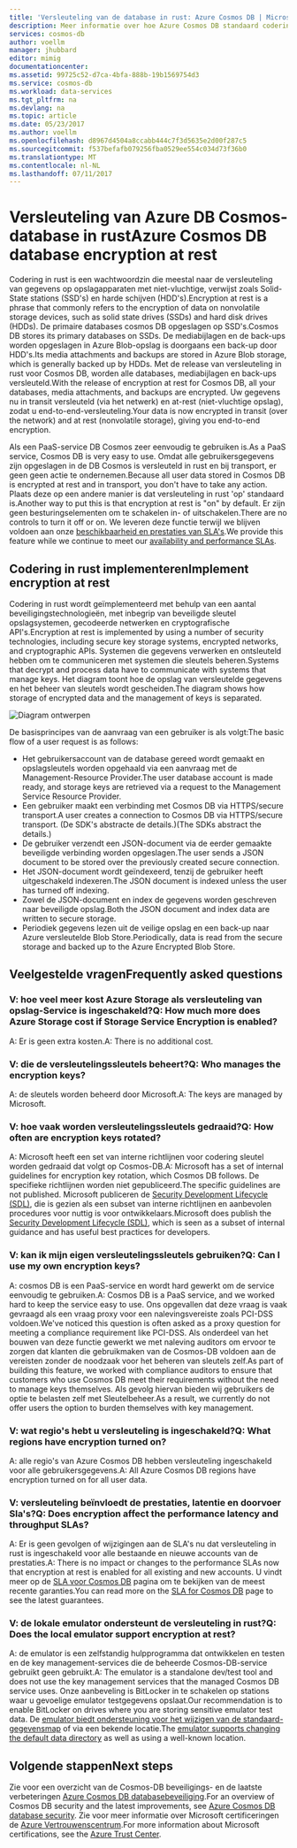 ```yaml
---
title: 'Versleuteling van de database in rust: Azure Cosmos DB | Microsoft Docs'
description: Meer informatie over hoe Azure Cosmos DB standaard codering van alle gegevens biedt.
services: cosmos-db
author: voellm
manager: jhubbard
editor: mimig
documentationcenter: 
ms.assetid: 99725c52-d7ca-4bfa-888b-19b1569754d3
ms.service: cosmos-db
ms.workload: data-services
ms.tgt_pltfrm: na
ms.devlang: na
ms.topic: article
ms.date: 05/23/2017
ms.author: voellm
ms.openlocfilehash: d8967d4504a8ccabb444c7f3d5635e2d00f287c5
ms.sourcegitcommit: f537befafb079256fba0529ee554c034d73f36b0
ms.translationtype: MT
ms.contentlocale: nl-NL
ms.lasthandoff: 07/11/2017
---
```

# <a name="azure-cosmos-db-database-encryption-at-rest"></a><span data-ttu-id="188ac-103">Versleuteling van Azure DB Cosmos-database in rust</span><span class="sxs-lookup"><span data-stu-id="188ac-103">Azure Cosmos DB database encryption at rest</span></span>

<span data-ttu-id="188ac-104">Codering in rust is een wachtwoordzin die meestal naar de versleuteling van gegevens op opslagapparaten met niet-vluchtige, verwijst zoals Solid-State stations (SSD's) en harde schijven (HDD's).</span><span class="sxs-lookup"><span data-stu-id="188ac-104">Encryption at rest is a phrase that commonly refers to the encryption of data on nonvolatile storage devices, such as solid state drives (SSDs) and hard disk drives (HDDs).</span></span> <span data-ttu-id="188ac-105">De primaire databases cosmos DB opgeslagen op SSD's.</span><span class="sxs-lookup"><span data-stu-id="188ac-105">Cosmos DB stores its primary databases on SSDs.</span></span> <span data-ttu-id="188ac-106">De mediabijlagen en de back-ups worden opgeslagen in Azure Blob-opslag is doorgaans een back-up door HDD's.</span><span class="sxs-lookup"><span data-stu-id="188ac-106">Its media attachments and backups are stored in Azure Blob storage, which is generally backed up by HDDs.</span></span> <span data-ttu-id="188ac-107">Met de release van versleuteling in rust voor Cosmos DB, worden alle databases, mediabijlagen en back-ups versleuteld.</span><span class="sxs-lookup"><span data-stu-id="188ac-107">With the release of encryption at rest for Cosmos DB, all your databases, media attachments, and backups are encrypted.</span></span> <span data-ttu-id="188ac-108">Uw gegevens nu in transit versleuteld (via het netwerk) en at-rest (niet-vluchtige opslag), zodat u end-to-end-versleuteling.</span><span class="sxs-lookup"><span data-stu-id="188ac-108">Your data is now encrypted in transit (over the network) and at rest (nonvolatile storage), giving you end-to-end encryption.</span></span>

<span data-ttu-id="188ac-109">Als een PaaS-service DB Cosmos zeer eenvoudig te gebruiken is.</span><span class="sxs-lookup"><span data-stu-id="188ac-109">As a PaaS service, Cosmos DB is very easy to use.</span></span> <span data-ttu-id="188ac-110">Omdat alle gebruikersgegevens zijn opgeslagen in de DB Cosmos is versleuteld in rust en bij transport, er geen geen actie te ondernemen.</span><span class="sxs-lookup"><span data-stu-id="188ac-110">Because all user data stored in Cosmos DB is encrypted at rest and in transport, you don't have to take any action.</span></span> <span data-ttu-id="188ac-111">Plaats deze op een andere manier is dat versleuteling in rust 'op' standaard is.</span><span class="sxs-lookup"><span data-stu-id="188ac-111">Another way to put this is that encryption at rest is "on" by default.</span></span> <span data-ttu-id="188ac-112">Er zijn geen besturingselementen om te schakelen in- of uitschakelen.</span><span class="sxs-lookup"><span data-stu-id="188ac-112">There are no controls to turn it off or on.</span></span> <span data-ttu-id="188ac-113">We leveren deze functie terwijl we blijven voldoen aan onze [beschikbaarheid en prestaties van SLA's](https://azure.microsoft.com/support/legal/sla/cosmos-db).</span><span class="sxs-lookup"><span data-stu-id="188ac-113">We provide this feature while we continue to meet our [availability and performance SLAs](https://azure.microsoft.com/support/legal/sla/cosmos-db).</span></span>

## <a name="implement-encryption-at-rest"></a><span data-ttu-id="188ac-114">Codering in rust implementeren</span><span class="sxs-lookup"><span data-stu-id="188ac-114">Implement encryption at rest</span></span>

<span data-ttu-id="188ac-115">Codering in rust wordt geïmplementeerd met behulp van een aantal beveiligingstechnologieën, met inbegrip van beveiligde sleutel opslagsystemen, gecodeerde netwerken en cryptografische API's.</span><span class="sxs-lookup"><span data-stu-id="188ac-115">Encryption at rest is implemented by using a number of security technologies, including secure key storage systems, encrypted networks, and cryptographic APIs.</span></span> <span data-ttu-id="188ac-116">Systemen die gegevens verwerken en ontsleuteld hebben om te communiceren met systemen die sleutels beheren.</span><span class="sxs-lookup"><span data-stu-id="188ac-116">Systems that decrypt and process data have to communicate with systems that manage keys.</span></span> <span data-ttu-id="188ac-117">Het diagram toont hoe de opslag van versleutelde gegevens en het beheer van sleutels wordt gescheiden.</span><span class="sxs-lookup"><span data-stu-id="188ac-117">The diagram shows how storage of encrypted data and the management of keys is separated.</span></span> 

![Diagram ontwerpen](./media/database-encryption-at-rest/design-diagram.png)

<span data-ttu-id="188ac-119">De basisprincipes van de aanvraag van een gebruiker is als volgt:</span><span class="sxs-lookup"><span data-stu-id="188ac-119">The basic flow of a user request is as follows:</span></span>
- <span data-ttu-id="188ac-120">Het gebruikersaccount van de database gereed wordt gemaakt en opslagsleutels worden opgehaald via een aanvraag met de Management-Resource Provider.</span><span class="sxs-lookup"><span data-stu-id="188ac-120">The user database account is made ready, and storage keys are retrieved via a request to the Management Service Resource Provider.</span></span>
- <span data-ttu-id="188ac-121">Een gebruiker maakt een verbinding met Cosmos DB via HTTPS/secure transport.</span><span class="sxs-lookup"><span data-stu-id="188ac-121">A user creates a connection to Cosmos DB via HTTPS/secure transport.</span></span> <span data-ttu-id="188ac-122">(De SDK's abstracte de details.)</span><span class="sxs-lookup"><span data-stu-id="188ac-122">(The SDKs abstract the details.)</span></span>
- <span data-ttu-id="188ac-123">De gebruiker verzendt een JSON-document via de eerder gemaakte beveiligde verbinding worden opgeslagen.</span><span class="sxs-lookup"><span data-stu-id="188ac-123">The user sends a JSON document to be stored over the previously created secure connection.</span></span>
- <span data-ttu-id="188ac-124">Het JSON-document wordt geïndexeerd, tenzij de gebruiker heeft uitgeschakeld indexeren.</span><span class="sxs-lookup"><span data-stu-id="188ac-124">The JSON document is indexed unless the user has turned off indexing.</span></span>
- <span data-ttu-id="188ac-125">Zowel de JSON-document en index de gegevens worden geschreven naar beveiligde opslag.</span><span class="sxs-lookup"><span data-stu-id="188ac-125">Both the JSON document and index data are written to secure storage.</span></span>
- <span data-ttu-id="188ac-126">Periodiek gegevens lezen uit de veilige opslag en een back-up naar Azure versleutelde Blob Store.</span><span class="sxs-lookup"><span data-stu-id="188ac-126">Periodically, data is read from the secure storage and backed up to the Azure Encrypted Blob Store.</span></span>

## <a name="frequently-asked-questions"></a><span data-ttu-id="188ac-127">Veelgestelde vragen</span><span class="sxs-lookup"><span data-stu-id="188ac-127">Frequently asked questions</span></span>

### <a name="q-how-much-more-does-azure-storage-cost-if-storage-service-encryption-is-enabled"></a><span data-ttu-id="188ac-128">V: hoe veel meer kost Azure Storage als versleuteling van opslag-Service is ingeschakeld?</span><span class="sxs-lookup"><span data-stu-id="188ac-128">Q: How much more does Azure Storage cost if Storage Service Encryption is enabled?</span></span>
<span data-ttu-id="188ac-129">A: Er is geen extra kosten.</span><span class="sxs-lookup"><span data-stu-id="188ac-129">A: There is no additional cost.</span></span>

### <a name="q-who-manages-the-encryption-keys"></a><span data-ttu-id="188ac-130">V: die de versleutelingssleutels beheert?</span><span class="sxs-lookup"><span data-stu-id="188ac-130">Q: Who manages the encryption keys?</span></span>
<span data-ttu-id="188ac-131">A: de sleutels worden beheerd door Microsoft.</span><span class="sxs-lookup"><span data-stu-id="188ac-131">A: The keys are managed by Microsoft.</span></span>

### <a name="q-how-often-are-encryption-keys-rotated"></a><span data-ttu-id="188ac-132">V: hoe vaak worden versleutelingssleutels gedraaid?</span><span class="sxs-lookup"><span data-stu-id="188ac-132">Q: How often are encryption keys rotated?</span></span>
<span data-ttu-id="188ac-133">A: Microsoft heeft een set van interne richtlijnen voor codering sleutel worden gedraaid dat volgt op Cosmos-DB.</span><span class="sxs-lookup"><span data-stu-id="188ac-133">A: Microsoft has a set of internal guidelines for encryption key rotation, which Cosmos DB follows.</span></span> <span data-ttu-id="188ac-134">De specifieke richtlijnen worden niet gepubliceerd.</span><span class="sxs-lookup"><span data-stu-id="188ac-134">The specific guidelines are not published.</span></span> <span data-ttu-id="188ac-135">Microsoft publiceren de [Security Development Lifecycle (SDL)](https://www.microsoft.com/sdl/default.aspx), die is gezien als een subset van interne richtlijnen en aanbevolen procedures voor nuttig is voor ontwikkelaars.</span><span class="sxs-lookup"><span data-stu-id="188ac-135">Microsoft does publish the [Security Development Lifecycle (SDL)](https://www.microsoft.com/sdl/default.aspx), which is seen as a subset of internal guidance and has useful best practices for developers.</span></span>

### <a name="q-can-i-use-my-own-encryption-keys"></a><span data-ttu-id="188ac-136">V: kan ik mijn eigen versleutelingssleutels gebruiken?</span><span class="sxs-lookup"><span data-stu-id="188ac-136">Q: Can I use my own encryption keys?</span></span>
<span data-ttu-id="188ac-137">A: cosmos DB is een PaaS-service en wordt hard gewerkt om de service eenvoudig te gebruiken.</span><span class="sxs-lookup"><span data-stu-id="188ac-137">A: Cosmos DB is a PaaS service, and we worked hard to keep the service easy to use.</span></span> <span data-ttu-id="188ac-138">Ons opgevallen dat deze vraag is vaak gevraagd als een vraag proxy voor een nalevingsvereiste zoals PCI-DSS voldoen.</span><span class="sxs-lookup"><span data-stu-id="188ac-138">We've noticed this question is often asked as a proxy question for meeting a compliance requirement like PCI-DSS.</span></span> <span data-ttu-id="188ac-139">Als onderdeel van het bouwen van deze functie gewerkt we met naleving auditors om ervoor te zorgen dat klanten die gebruikmaken van de Cosmos-DB voldoen aan de vereisten zonder de noodzaak voor het beheren van sleutels zelf.</span><span class="sxs-lookup"><span data-stu-id="188ac-139">As part of building this feature, we worked with compliance auditors to ensure that customers who use Cosmos DB meet their requirements without the need to manage keys themselves.</span></span>
<span data-ttu-id="188ac-140">Als gevolg hiervan bieden wij gebruikers de optie te belasten zelf met Sleutelbeheer.</span><span class="sxs-lookup"><span data-stu-id="188ac-140">As a result, we currently do not offer users the option to burden themselves with key management.</span></span>

### <a name="q-what-regions-have-encryption-turned-on"></a><span data-ttu-id="188ac-141">V: wat regio's hebt u versleuteling is ingeschakeld?</span><span class="sxs-lookup"><span data-stu-id="188ac-141">Q: What regions have encryption turned on?</span></span>
<span data-ttu-id="188ac-142">A: alle regio's van Azure Cosmos DB hebben versleuteling ingeschakeld voor alle gebruikersgegevens.</span><span class="sxs-lookup"><span data-stu-id="188ac-142">A: All Azure Cosmos DB regions have encryption turned on for all user data.</span></span>

### <a name="q-does-encryption-affect-the-performance-latency-and-throughput-slas"></a><span data-ttu-id="188ac-143">V: versleuteling beïnvloedt de prestaties, latentie en doorvoer Sla's?</span><span class="sxs-lookup"><span data-stu-id="188ac-143">Q: Does encryption affect the performance latency and throughput SLAs?</span></span>
<span data-ttu-id="188ac-144">A: Er is geen gevolgen of wijzigingen aan de SLA's nu dat versleuteling in rust is ingeschakeld voor alle bestaande en nieuwe accounts van de prestaties.</span><span class="sxs-lookup"><span data-stu-id="188ac-144">A: There is no impact or changes to the performance SLAs now that encryption at rest is enabled for all existing and new accounts.</span></span> <span data-ttu-id="188ac-145">U vindt meer op de [SLA voor Cosmos DB](https://azure.microsoft.com/support/legal/sla/cosmos-db) pagina om te bekijken van de meest recente garanties.</span><span class="sxs-lookup"><span data-stu-id="188ac-145">You can read more on the [SLA for Cosmos DB](https://azure.microsoft.com/support/legal/sla/cosmos-db) page to see the latest guarantees.</span></span>

### <a name="q-does-the-local-emulator-support-encryption-at-rest"></a><span data-ttu-id="188ac-146">V: de lokale emulator ondersteunt de versleuteling in rust?</span><span class="sxs-lookup"><span data-stu-id="188ac-146">Q: Does the local emulator support encryption at rest?</span></span>
<span data-ttu-id="188ac-147">A: de emulator is een zelfstandig hulpprogramma dat ontwikkelen en testen en de key management-services die de beheerde Cosmos-DB-service gebruikt geen gebruikt.</span><span class="sxs-lookup"><span data-stu-id="188ac-147">A: The emulator is a standalone dev/test tool and does not use the key management services that the managed Cosmos DB service uses.</span></span> <span data-ttu-id="188ac-148">Onze aanbeveling is BitLocker in te schakelen op stations waar u gevoelige emulator testgegevens opslaat.</span><span class="sxs-lookup"><span data-stu-id="188ac-148">Our recommendation is to enable BitLocker on drives where you are storing sensitive emulator test data.</span></span> <span data-ttu-id="188ac-149">De [emulator biedt ondersteuning voor het wijzigen van de standaard-gegevensmap](local-emulator.md) of via een bekende locatie.</span><span class="sxs-lookup"><span data-stu-id="188ac-149">The [emulator supports changing the default data directory](local-emulator.md) as well as using a well-known location.</span></span>

## <a name="next-steps"></a><span data-ttu-id="188ac-150">Volgende stappen</span><span class="sxs-lookup"><span data-stu-id="188ac-150">Next steps</span></span>

<span data-ttu-id="188ac-151">Zie voor een overzicht van de Cosmos-DB beveiligings- en de laatste verbeteringen [Azure Cosmos DB databasebeveiliging](database-security.md).</span><span class="sxs-lookup"><span data-stu-id="188ac-151">For an overview of Cosmos DB security and the latest improvements, see [Azure Cosmos DB database security](database-security.md).</span></span>
<span data-ttu-id="188ac-152">Zie voor meer informatie over Microsoft certificeringen de [Azure Vertrouwenscentrum](https://azure.microsoft.com/en-us/support/trust-center/).</span><span class="sxs-lookup"><span data-stu-id="188ac-152">For more information about Microsoft certifications, see the [Azure Trust Center](https://azure.microsoft.com/en-us/support/trust-center/).</span></span>
